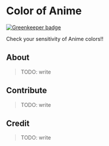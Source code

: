 # Color of Anime

[![Greenkeeper badge](https://badges.greenkeeper.io/hakatashi/color-of-anime.svg)](https://greenkeeper.io/)

Check your sensitivity of Anime colors!!

## About

> TODO: write

## Contribute

> TODO: write

## Credit

> TODO: write
